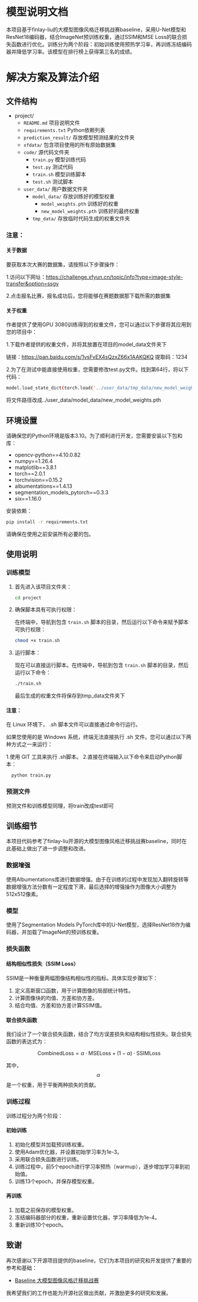 # 模型说明文档

本项目基于finlay-liu的大模型图像风格迁移挑战赛baseline，采用U-Net模型和ResNet18编码器，结合ImageNet预训练权重，通过SSIM和MSE Loss的联合损失函数进行优化。训练分为两个阶段：初始训练使用预热学习率，再训练冻结编码器并降低学习率。该模型在排行榜上获得第三名的成绩。

# 解决方案及算法介绍

## 文件结构

- project/
  - `README.md`            项目说明文件
  - `requirements.txt`     Python依赖列表
  - `prediction_result/`   存放模型预测结果的文件夹
  - `xfdata/`              包含项目使用的所有原始数据集
  - `code/`                源代码文件夹
    - `train.py`           模型训练代码
    - `test.py`            测试代码
    - `train.sh`           模型训练脚本
    - `test.sh`            测试脚本
  - `user_data/`           用户数据文件夹
    - `model_data/`        存放训练好的模型权重
      - `model_weights.pth`        训练好的权重
      - `new_model_weights.pth`    训练好的最终权重
    - `tmp_data/`          存放临时代码生成的权重文件夹

### 注意：

#### 关于数据

要获取本次大赛的数据集，请按照以下步骤操作：

1.访问以下网址：https://challenge.xfyun.cn/topic/info?type=image-style-transfer&option=ssgy

2.点击报名比赛，报名成功后，您将能够在赛题数据那下载所需的数据集

#### 关于权重

作者提供了使用GPU 3080训练得到的权重文件，您可以通过以下步骤将其应用到您的项目中：

1.下载作者提供的权重文件，并将其放置在项目的model_data文件夹下

链接：https://pan.baidu.com/s/1vsFvEX4sQzxZ66x1AAKQKQ 
提取码：1234

2.为了在测试中能直接使用权重，您需要修改test.py文件。找到第64行，将以下代码：
```bash
model.load_state_dict(torch.load('../user_data/tmp_data/new_model_weights.pth'))
```
将文件路径改成../user_data/model_data/new_model_weights.pth


## 环境设置

请确保您的Python环境是版本3.10。为了顺利进行开发，您需要安装以下包和库：

- opencv-python==4.10.0.82
- numpy==1.26.4
- matplotlib==3.8.1
- torch==2.0.1
- torchvision==0.15.2
- albumentations==1.4.13
- segmentation_models_pytorch==0.3.3
- six==1.16.0

安装依赖：

```bash
pip install -r requirements.txt
```

请确保在使用之前安装所有必要的包。


## 使用说明

### 训练模型

1. 首先进入该项目文件夹：

    ```bash
    cd project
    ```

2. 确保脚本具有可执行权限：

    在终端中，导航到包含 `train.sh` 脚本的目录，然后运行以下命令来赋予脚本可执行权限：
    ```bash
    chmod +x train.sh
    ```

3. 运行脚本：

    现在可以直接运行脚本。在终端中，导航到包含 `train.sh` 脚本的目录，然后运行以下命令：
    ```bash
    ./train.sh
    ```

	最后生成的权重文件将保存到tmp_data文件夹下

#### 注意：
在 Linux 环境下， .sh 脚本文件可以直接通过命令行运行。

如果您使用的是 Windows 系统，终端无法直接执行 .sh 文件。您可以通过以下两种方式之一来运行：

1.使用 GIT 工具来执行 .sh脚本。
2.直接在终端输入以下命令来启动Python脚本：
  ```bash
    python train.py
  ```

### 预测文件

预测文件和训练模型同理，将train改成test即可


## 训练细节

本项目代码参考了finlay-liu开源的大模型图像风格迁移挑战赛baseline，同时在此基础上做出了进一步调整和改进。

### 数据增强

使用Albumentations库进行数据增强。由于在训练的过程中发现加入翻转旋转等数据增强方法分数有一定程度下滑，最后选择的增强操作为图像大小调整为512x512像素。

### 模型

使用了Segmentation Models PyTorch库中的U-Net模型，选择ResNet18作为编码器，并加载了ImageNet的预训练权重。

### 损失函数

#### 结构相似性损失（SSIM Loss）

SSIM是一种衡量两幅图像结构相似性的指标。具体实现步骤如下：

1. 定义高斯窗口函数，用于计算图像的局部统计特性。
2. 计算图像块的均值、方差和协方差。
3. 结合均值、方差和协方差计算SSIM值。

#### 联合损失函数

我们设计了一个联合损失函数，结合了均方误差损失和结构相似性损失。联合损失函数的表达式为：

$$
\text{CombinedLoss} = \alpha \cdot \text{MSELoss} + (1 - \alpha) \cdot \text{SSIMLoss}
$$

其中，$$\alpha\ $$是一个权重，用于平衡两种损失的贡献。

### 训练过程

训练过程分为两个阶段：

#### 初始训练

1. 初始化模型并加载预训练权重。
2. 使用Adam优化器，并设置初始学习率为1e-3。
3. 采用联合损失函数进行训练。
4. 训练过程中，前5个epoch进行学习率预热（warmup），逐步增加学习率到初始值。
5. 训练13个epoch，并保存模型权重。

#### 再训练

1. 加载之前保存的模型权重。
2. 冻结编码器部分的权重，重新设置优化器，学习率降低为1e-4。
3. 重新训练10个epoch。


## 致谢

再次感谢以下开源项目提供的baseline，它们为本项目的研究和开发提供了重要的参考和基础：

- [Baseline 大模型图像风格迁移挑战赛](https://github.com/datawhalechina/competition-baseline/blob/master/competition/%E7%A7%91%E5%A4%A7%E8%AE%AF%E9%A3%9EAI%E5%BC%80%E5%8F%91%E8%80%85%E5%A4%A7%E8%B5%9B2024/%E5%A4%A7%E6%A8%A1%E5%9E%8B%E5%9B%BE%E5%83%8F%E9%A3%8E%E6%A0%BC%E8%BF%81%E7%A7%BB%E6%8C%91%E6%88%98%E8%B5%9B_label.ipynb)

我希望我们的工作也能为开源社区做出贡献，并激励更多的研究和发展。

